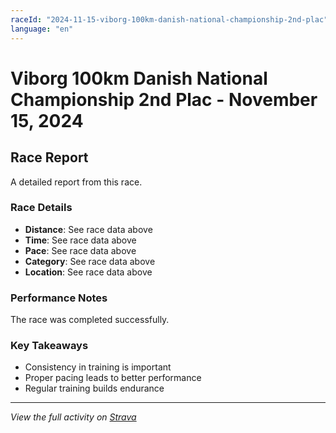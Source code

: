 ```yaml
---
raceId: "2024-11-15-viborg-100km-danish-national-championship-2nd-plac"
language: "en"
---
```


# Viborg 100km Danish National Championship 2nd Plac - November 15, 2024

## Race Report

A detailed report from this race.

### Race Details

- **Distance**: See race data above
- **Time**: See race data above  
- **Pace**: See race data above
- **Category**: See race data above
- **Location**: See race data above

### Performance Notes

The race was completed successfully.

### Key Takeaways

- Consistency in training is important
- Proper pacing leads to better performance
- Regular training builds endurance

---

_View the full activity on [Strava](https://www.strava.com/activities/15721472352)_